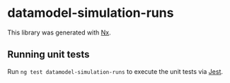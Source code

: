 # datamodel-simulation-runs

This library was generated with [Nx](https://nx.dev).

## Running unit tests

Run `ng test datamodel-simulation-runs` to execute the unit tests via [Jest](https://jestjs.io).
